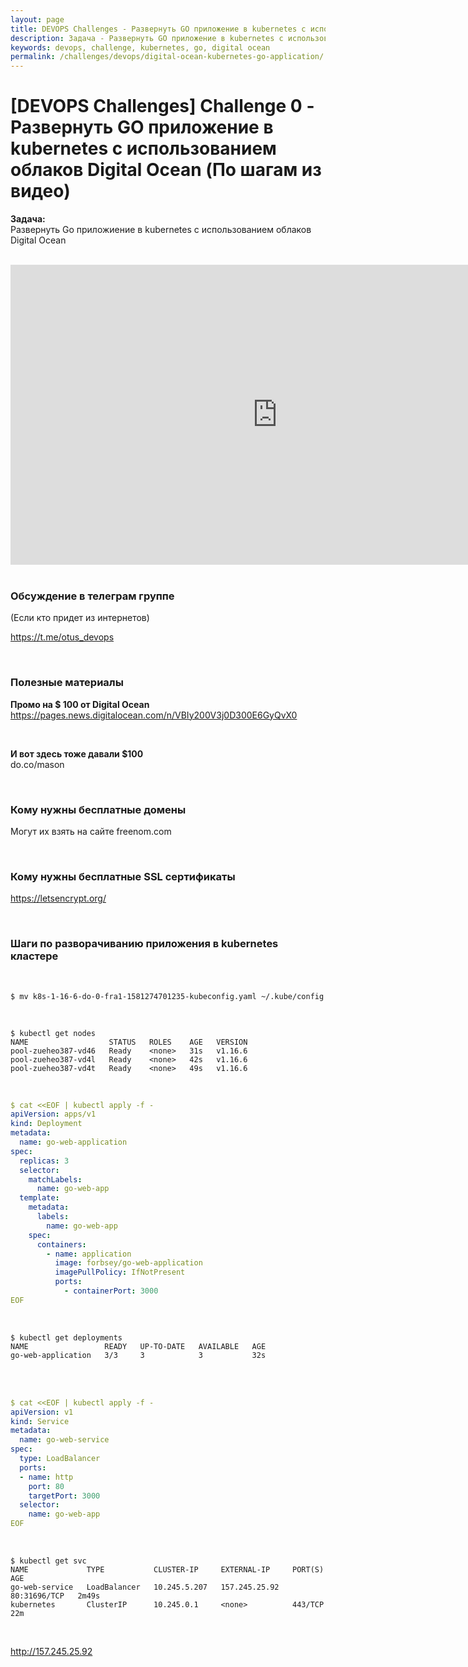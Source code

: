 ```yaml
---
layout: page
title: DEVOPS Challenges - Развернуть GO приложение в kubernetes с использованием облаков Digital Ocean (По шагам из видео)
description: Задача - Развернуть GO приложение в kubernetes с использованием облаков Digital Ocean (По шагам из видео)
keywords: devops, challenge, kubernetes, go, digital ocean
permalink: /challenges/devops/digital-ocean-kubernetes-go-application/
---
```


# [DEVOPS Challenges] Challenge 0 - Развернуть GO приложение в kubernetes с использованием облаков Digital Ocean (По шагам из видео)

**Задача:**  
Развернуть Go приложиение в kubernetes с использованием облаков Digital Ocean

<br/>

<div align="center">
    <iframe width="853" height="480" src="https://www.youtube.com/embed/g_-U5jddSuM" frameborder="0" allow="accelerometer; autoplay; encrypted-media; gyroscope; picture-in-picture" allowfullscreen></iframe>
</div>

<br/>

### Обсуждение в телеграм группе

(Если кто придет из интернетов)

https://t.me/otus_devops

<br/>

### Полезные материалы

**Промо на $ 100 от Digital Ocean**  
https://pages.news.digitalocean.com/n/VBIy200V3j0D300E6GyQvX0

<br/>

**И вот здесь тоже давали $100**  
do.co/mason


<br/>

### Кому нужны бесплатные домены

Могут их взять на сайте freenom.com

<br/>

### Кому нужны бесплатные SSL сертификаты

https://letsencrypt.org/



<br/>

### Шаги по разворачиванию приложения в kubernetes кластере

<br/>

    $ mv k8s-1-16-6-do-0-fra1-1581274701235-kubeconfig.yaml ~/.kube/config

<br/>

    $ kubectl get nodes
    NAME                  STATUS   ROLES    AGE   VERSION
    pool-zueheo387-vd46   Ready    <none>   31s   v1.16.6
    pool-zueheo387-vd4l   Ready    <none>   42s   v1.16.6
    pool-zueheo387-vd4t   Ready    <none>   49s   v1.16.6


<br/>


```yaml
$ cat <<EOF | kubectl apply -f -
apiVersion: apps/v1
kind: Deployment
metadata:
  name: go-web-application
spec:
  replicas: 3
  selector:
    matchLabels:
      name: go-web-app
  template:
    metadata:
      labels:
        name: go-web-app
    spec:
      containers:
        - name: application
          image: forbsey/go-web-application
          imagePullPolicy: IfNotPresent
          ports:
            - containerPort: 3000
EOF
```

<br/>

    $ kubectl get deployments
    NAME                 READY   UP-TO-DATE   AVAILABLE   AGE
    go-web-application   3/3     3            3           32s

<br/>


<br/>


```yaml
$ cat <<EOF | kubectl apply -f -
apiVersion: v1
kind: Service
metadata:
  name: go-web-service
spec:
  type: LoadBalancer
  ports:
  - name: http
    port: 80
    targetPort: 3000
  selector:
    name: go-web-app
EOF
```

<br/>

    $ kubectl get svc
    NAME             TYPE           CLUSTER-IP     EXTERNAL-IP     PORT(S)        AGE
    go-web-service   LoadBalancer   10.245.5.207   157.245.25.92   80:31696/TCP   2m49s
    kubernetes       ClusterIP      10.245.0.1     <none>          443/TCP        22m


<br/>


http://157.245.25.92